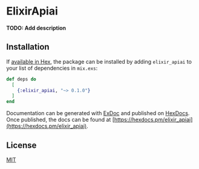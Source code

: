 # ElixirApiai

**TODO: Add description**

## Installation

If [available in Hex](https://hex.pm/docs/publish), the package can be installed
by adding `elixir_apiai` to your list of dependencies in `mix.exs`:

```elixir
def deps do
  [
    {:elixir_apiai, "~> 0.1.0"}
  ]
end
```

Documentation can be generated with [ExDoc](https://github.com/elixir-lang/ex_doc)
and published on [HexDocs](https://hexdocs.pm). Once published, the docs can
be found at [https://hexdocs.pm/elixir_apiai](https://hexdocs.pm/elixir_apiai).

## License
[MIT](https://github.com/konstantinzolotarev/elixir_apiai/blob/master/LICENSE)

